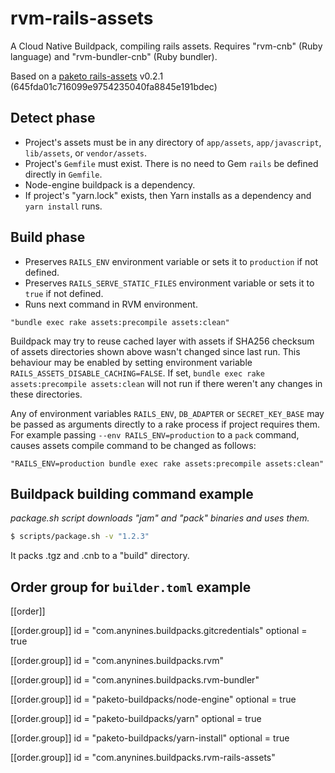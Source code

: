 # rvm-rails-assets

A Cloud Native Buildpack, compiling rails assets.
Requires "rvm-cnb" (Ruby language) and  "rvm-bundler-cnb" (Ruby bundler).

Based on a [paketo rails-assets](https://github.com/paketo-buildpacks/rails-assets) v0.2.1 (645fda01c716099e9754235040fa8845e191bdec)

## Detect phase
- Project's assets must be in any directory of `app/assets`, `app/javascript`, `lib/assets`, or `vendor/assets`.
- Project's `Gemfile` must exist. There is no need to Gem `rails` be defined directly in `Gemfile`.
- Node-engine buildpack is a dependency.
- If project's "yarn.lock" exists, then Yarn installs as a dependency and `yarn install` runs.

## Build phase
- Preserves `RAILS_ENV` environment variable or sets it to `production` if not defined.
- Preserves `RAILS_SERVE_STATIC_FILES` environment variable or sets it to `true` if not defined.
- Runs next command in RVM environment.
```shell
"bundle exec rake assets:precompile assets:clean"
```

Buildpack may try to reuse cached layer with assets if SHA256 checksum of assets directories shown above wasn't changed since last run. This behaviour may be enabled by setting environment variable `RAILS_ASSETS_DISABLE_CACHING=FALSE`.
If set, `bundle exec rake assets:precompile assets:clean` will not run if there weren't any changes in these directories.

Any of environment variables `RAILS_ENV`, `DB_ADAPTER` or `SECRET_KEY_BASE` may be passed as arguments
directly to a rake process if project requires them. For example passing `--env RAILS_ENV=production`
to a `pack` command, causes assets compile command to be changed as follows:
```shell
"RAILS_ENV=production bundle exec rake assets:precompile assets:clean"
```
 
## Buildpack building command example
*package.sh script downloads "jam" and "pack" binaries and uses them.*

```sh
$ scripts/package.sh -v "1.2.3"
```
It packs .tgz and .cnb to a "build" directory.


## Order group for `builder.toml` example
[[order]]

  [[order.group]]
  id = "com.anynines.buildpacks.gitcredentials"
  optional = true

  [[order.group]]
  id = "com.anynines.buildpacks.rvm"

  [[order.group]]
  id = "com.anynines.buildpacks.rvm-bundler"

  [[order.group]]
  id = "paketo-buildpacks/node-engine"
  optional = true

  [[order.group]]
  id = "paketo-buildpacks/yarn"
  optional = true

  [[order.group]]
  id = "paketo-buildpacks/yarn-install"
  optional = true

  [[order.group]]
  id = "com.anynines.buildpacks.rvm-rails-assets"
